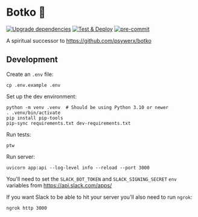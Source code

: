 # Botko 🤖

[![Upgrade dependencies](https://github.com/anze3db/botko/actions/workflows/upgrade-dependencies.yml/badge.svg?branch=main&event=schedule)](https://github.com/anze3db/botko/actions/workflows/upgrade-dependencies.yml)
[![Test & Deploy](https://github.com/anze3db/botko/actions/workflows/test-deploy.yml/badge.svg)](https://github.com/anze3db/botko/actions/workflows/test-deploy.yml)
[![pre-commit](https://img.shields.io/badge/pre--commit-enabled-brightgreen?logo=pre-commit&logoColor=white)](https://github.com/pre-commit/pre-commit)

A spiritual successor to https://github.com/psywerx/botko


## Development

Create an `.env` file:
```
cp .env.example .env
```

Set up the dev environment:

```
python -m venv .venv  # Should be using Python 3.10 or newer
. .venv/bin/activate
pip install pip-tools
pip-sync requirements.txt dev-requirements.txt
```

Run tests:
```
ptw
```

Run server:
```
uvicorn app:api --log-level info --reload --port 3000
```

You'll need to set the `SLACK_BOT_TOKEN` and `SLACK_SIGNING_SECRET` `env` variables from https://api.slack.com/apps/


If you want Slack to be able to hit your server you'll also need to run `ngrok`:
```
ngrok http 3000
```
